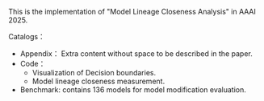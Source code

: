 This is the implementation of "Model Lineage Closeness Analysis" in AAAI 2025.

Catalogs：

- Appendix： Extra content without space to be described in the paper.
- Code：
  - Visualization of Decision boundaries.
  - Model lineage closeness measurement.
- Benchmark: contains 136 models for model modification evaluation.
